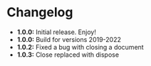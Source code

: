 # Changelog

- **1.0.0:** Initial release. Enjoy!
- **1.0.0:** Build for versions 2019-2022
- **1.0.2:** Fixed a bug with closing a document
- **1.0.3:** Close replaced with dispose